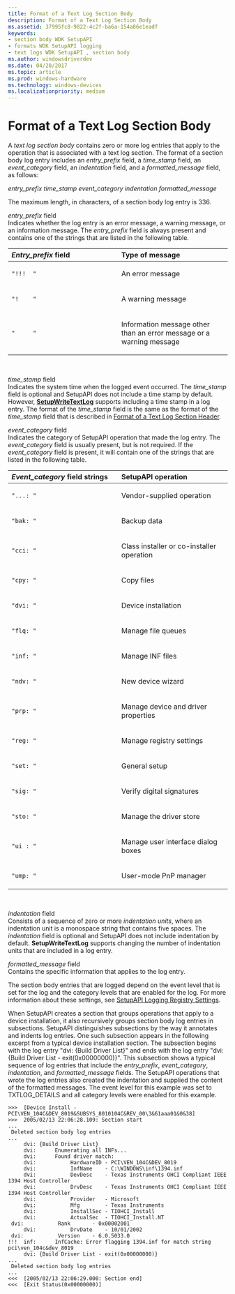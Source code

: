 ```yaml
---
title: Format of a Text Log Section Body
description: Format of a Text Log Section Body
ms.assetid: 37995fc8-9822-4c2f-ba6a-154a86e1eadf
keywords:
- section body WDK SetupAPI
- formats WDK SetupAPI logging
- text logs WDK SetupAPI , section body
ms.author: windowsdriverdev
ms.date: 04/20/2017
ms.topic: article
ms.prod: windows-hardware
ms.technology: windows-devices
ms.localizationpriority: medium
---
```


# Format of a Text Log Section Body


A *text log section body* contains zero or more log entries that apply to the operation that is associated with a text log section. The format of a section body log entry includes an *entry_prefix* field, a *time_stamp* field, an *event_category* field, an *indentation* field, and a *formatted_message* field, as follows:

*entry_prefix time_stamp event_category indentation formatted_message*

The maximum length, in characters, of a section body log entry is 336.

<a href="" id="entry-prefix-field"></a>*entry_prefix* field  
Indicates whether the log entry is an error message, a warning message, or an information message. The *entry_prefix* field is always present and contains one of the strings that are listed in the following table.

<table>
<colgroup>
<col width="50%" />
<col width="50%" />
</colgroup>
<thead>
<tr class="header">
<th align="left"><em>Entry_prefix</em> field</th>
<th align="left">Type of message</th>
</tr>
</thead>
<tbody>
<tr class="odd">
<td align="left"><pre space="preserve"><code>&quot;!!!  &quot;</code></pre></td>
<td align="left"><p>An error message</p></td>
</tr>
<tr class="even">
<td align="left"><pre space="preserve"><code>&quot;!    &quot;</code></pre></td>
<td align="left"><p>A warning message</p></td>
</tr>
<tr class="odd">
<td align="left"><pre space="preserve"><code>&quot;     &quot;</code></pre></td>
<td align="left"><p>Information message other than an error message or a warning message</p></td>
</tr>
</tbody>
</table>

 

<a href="" id="time-stamp-field"></a>*time_stamp* field  
Indicates the system time when the logged event occurred. The *time_stamp* field is optional and SetupAPI does not include a time stamp by default. However, [**SetupWriteTextLog**](https://msdn.microsoft.com/library/windows/hardware/ff552218) supports including a time stamp in a log entry. The format of the *time_stamp* field is the same as the format of the *time_stamp* field that is described in [Format of a Text Log Section Header](format-of-a-text-log-section-header.md).

<a href="" id="event-category-field"></a>*event_category* field  
Indicates the category of SetupAPI operation that made the log entry. The *event_category* field is usually present, but is not required. If the *event_category* field is present, it will contain one of the strings that are listed in the following table.

<table>
<colgroup>
<col width="50%" />
<col width="50%" />
</colgroup>
<thead>
<tr class="header">
<th align="left"><em>Event_category</em> field strings</th>
<th align="left">SetupAPI operation</th>
</tr>
</thead>
<tbody>
<tr class="odd">
<td align="left"><pre space="preserve"><code>&quot;...: &quot;</code></pre></td>
<td align="left"><p>Vendor-supplied operation</p></td>
</tr>
<tr class="even">
<td align="left"><pre space="preserve"><code>&quot;bak: &quot;</code></pre></td>
<td align="left"><p>Backup data</p></td>
</tr>
<tr class="odd">
<td align="left"><pre space="preserve"><code>&quot;cci: &quot;</code></pre></td>
<td align="left"><p>Class installer or co-installer operation</p></td>
</tr>
<tr class="even">
<td align="left"><pre space="preserve"><code>&quot;cpy: &quot;</code></pre></td>
<td align="left"><p>Copy files</p></td>
</tr>
<tr class="odd">
<td align="left"><pre space="preserve"><code>&quot;dvi: &quot;</code></pre></td>
<td align="left"><p>Device installation</p></td>
</tr>
<tr class="even">
<td align="left"><pre space="preserve"><code>&quot;flq: &quot;</code></pre></td>
<td align="left"><p>Manage file queues</p></td>
</tr>
<tr class="odd">
<td align="left"><pre space="preserve"><code>&quot;inf: &quot;</code></pre></td>
<td align="left"><p>Manage INF files</p></td>
</tr>
<tr class="even">
<td align="left"><pre space="preserve"><code>&quot;ndv: &quot;</code></pre></td>
<td align="left"><p>New device wizard</p></td>
</tr>
<tr class="odd">
<td align="left"><pre space="preserve"><code>&quot;prp: &quot;</code></pre></td>
<td align="left"><p>Manage device and driver properties</p></td>
</tr>
<tr class="even">
<td align="left"><pre space="preserve"><code>&quot;reg: &quot;</code></pre></td>
<td align="left"><p>Manage registry settings</p></td>
</tr>
<tr class="odd">
<td align="left"><pre space="preserve"><code>&quot;set: &quot;</code></pre></td>
<td align="left"><p>General setup</p></td>
</tr>
<tr class="even">
<td align="left"><pre space="preserve"><code>&quot;sig: &quot;</code></pre></td>
<td align="left"><p>Verify digital signatures</p></td>
</tr>
<tr class="odd">
<td align="left"><pre space="preserve"><code>&quot;sto: &quot;</code></pre></td>
<td align="left"><p>Manage the driver store</p></td>
</tr>
<tr class="even">
<td align="left"><pre space="preserve"><code>&quot;ui : &quot;</code></pre></td>
<td align="left"><p>Manage user interface dialog boxes</p></td>
</tr>
<tr class="odd">
<td align="left"><pre space="preserve"><code>&quot;ump: &quot;</code></pre></td>
<td align="left"><p>User-mode PnP manager</p></td>
</tr>
</tbody>
</table>

 

<a href="" id="indentation-field"></a>*indentation* field  
Consists of a sequence of zero or more *indentation units*, where an indentation unit is a monospace string that contains five spaces. The *indentation* field is optional and SetupAPI does not include indentation by default. **SetupWriteTextLog** supports changing the number of indentation units that are included in a log entry.

<a href="" id="formatted-message-field"></a>*formatted_message* field  
Contains the specific information that applies to the log entry.

The section body entries that are logged depend on the event level that is set for the log and the category levels that are enabled for the log. For more information about these settings, see [SetupAPI Logging Registry Settings](setupapi-logging-registry-settings.md).

When SetupAPI creates a section that groups operations that apply to a device installation, it also recursively groups section body log entries in subsections. SetupAPI distinguishes subsections by the way it annotates and indents log entries. One such subsection appears in the following excerpt from a typical device installation section. The subsection begins with the log entry "dvi: {Build Driver List}" and ends with the log entry "dvi: {Build Driver List - exit(0x00000000)}". This subsection shows a typical sequence of log entries that include the *entry_prefix*, *event_category*, *indentation*, and *formatted_message* fields. The SetupAPI operations that wrote the log entries also created the indentation and supplied the content of the formatted messages. The event level for this example was set to TXTLOG_DETAILS and all category levels were enabled for this example.

```
>>>  [Device Install - PCI\VEN_104C&DEV_8019&SUBSYS_8010104C&REV_00\3&61aaa01&0&38]
>>>  2005/02/13 22:06:28.109: Section start
...
 Deleted section body log entries
...
     dvi: {Build Driver List}
     dvi:      Enumerating all INFs...
     dvi:      Found driver match:
     dvi:           HardwareID - PCI\VEN_104C&DEV_8019
     dvi:           InfName    - C:\WINDOWS\inf\1394.inf
     dvi:           DevDesc    - Texas Instruments OHCI Compliant IEEE 1394 Host Controller
     dvi:           DrvDesc    - Texas Instruments OHCI Compliant IEEE 1394 Host Controller
     dvi:           Provider   - Microsoft
     dvi:           Mfg        - Texas Instruments
     dvi:           InstallSec - TIOHCI_Install
     dvi:           ActualSec  - TIOHCI_Install.NT
 dvi:           Rank       - 0x00002001
     dvi:           DrvDate    - 10/01/2002
 dvi:           Version    - 6.0.5033.0 
!!!  inf:      InfCache: Error flagging 1394.inf for match string pci\ven_104c&dev_8019
     dvi: {Build Driver List - exit(0x00000000)}
...
 Deleted section body log entries 
...
<<<  [2005/02/13 22:06:29.000: Section end]
<<<  [Exit Status(0x00000000)]
```

 

 





